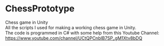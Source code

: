 # ChessPrototype
Chess game in Unity <br/>
All the scripts I used for making a working chess game in Unity. <br/>
The code is programmed in C# with some help from this Youtube Channel: https://www.youtube.com/channel/UCtQPCnbIB7SP_gM1Xtv8bDQ <br/>

